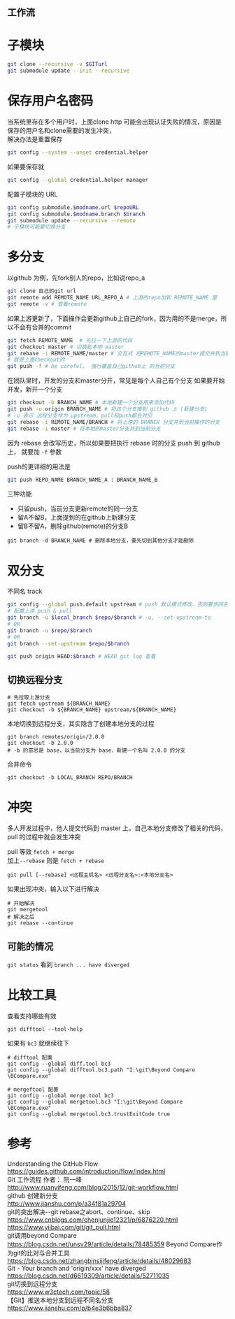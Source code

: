 工作流
---

# 子模块
```sh
git clone --recursive -v $GITurl
git submodule update --init --recursive
```

# 保存用户名密码
当系统里存在多个用户时，上面clone http 可能会出现认证失败的情况，原因是保存的用户名和clone需要的发生冲突，  
解决办法是重置保存
```sh
git config --system --unset credential.helper
```
如果要保存就
```sh
git config --global credential.helper manager
```

配置子模块的 URL
``` sh
git config submodule.$modname.url $repoURL
git config submodule.$modname.branch $branch
git submodule update --recursive --remote
# 子模块可能要切换分支
```

# 多分支
以github 为例，先fork别人的repo，比如说repo_a
```sh
git clone 自己的git url
git remote add REMOTE_NAME URL_REPO_A # 上游的repo加到 REMOTE_NAME 里
git remote -v # 查看remote
```

如果上游更新了，下面操作会更新github上自己的fork，因为用的不是merge，所以不会有合并的commit
```sh
git fetch REMOTE_NAME  # 先拉一下上游的代码
git checkout master # 切换到本地 master
git rebase -i REMOTE_NAME/master # 交互式 将REMOTE_NAME的master提交并到当前的分支, 
# 就是上面checkout的
git push -f # be careful， 强行覆盖自己github上 的当前分支
```

在团队里时，开发的分支和master分开，常见是每个人自己有个分支
如果要开始开发，新开一个分支
```sh
git checkout -b BRANCH_NAME # 本地新建一个分支用来添加代码
git push -u origin BRANCH_NAME # 将这个分支推到 github 上 (新建分支)
# -u 表示 远程分支作为 upstream，pull和push都会对应
git rebase -i REMOTE_NAME/BRANCH # 将上游的 BRANCH 分支并到当前操作的分支
git rebase -i master # 将本地的master分支并到当前分支
```
因为 rebase 会改写历史，所以如果要把执行 rebase 时的分支 push 到 github 上，
就要加 `-f` 参数

push的更详细的用法是
```sh
git push REPO_NAME BRANCH_NAME_A : BRANCH_NAME_B
```
三种功能
- 只留push，当前分支更新remote的同一分支
- 留A不留B，上面提到的在github上新建分支
- 留B不留A，删除github(remote)的分支B

```
git branch -d BRANCH_NAME # 删除本地分支，要先切到其他分支才能删除
```

# 双分支
不同名 track
```sh
git config --global push.default upstream # push 默认模式修改，否则要求同名
# 配置上游 push & pull
git branch -u $local_branch $repo/$branch # -u, --set-upstream-to
# OR
git branch -u $repo/$branch
# OR
git branch --set-upstream $repo/$branch

git push origin HEAD:$branch # HEAD git log 查看
```

## 切换远程分支

```
# 先拉取上游分支
git fetch upstream ${BRANCH_NAME}
git checkout -b ${BRANCH_NAME} upstream/${BRANCH_NAME}
```

本地切换到远程分支，其实隐含了创建本地分支的过程
```
git branch remotes/origin/2.0.0
git checkout -b 2.0.0
# -b 的意思是 base，以当前分支为 base，新建一个名叫 2.0.0 的分支
```
合并命令
```
git checkout -b LOCAL_BRANCH REPO/BRANCH
```

# 冲突
多人开发过程中，他人提交代码到 master 上，自己本地分支修改了相关的代码，pull 的过程中就会发生冲突

pull 等效 `fetch + merge`  
加上`--rebase` 则是 `fetch + rebase`
```
git pull [--rebase] <远程主机名> <远程分支名>:<本地分支名>
```

如果出现冲突，输入以下进行解决
```
# 开始解决
git mergetool
# 解决之后
git rebase --continue
```

## 可能的情况

`git status` 看到 `branch ... have diverged`

# 比较工具
查看支持哪些有效
```
git difftool --tool-help
```
如果有 `bc3` 就继续往下

``` shell
# difftool 配置
git config --global diff.tool bc3
git config --global difftool.bc3.path "I:\git\Beyond Compare \BCompare.exe"

# mergeftool 配置
git config --global merge.tool bc3
git config --global mergetool.bc3 "I:\git\Beyond Compare \BCompare.exe"
git config --global mergetool.bc3.trustExitCode true
```

# 参考
Understanding the GitHub Flow  
<https://guides.github.com/introduction/flow/index.html>  
Git 工作流程 作者： 阮一峰  
<http://www.ruanyifeng.com/blog/2015/12/git-workflow.html>  
github 创建新分支  
<http://www.jianshu.com/p/a34f81a29704>  
git的突出解决--git rebase之abort、continue、skip  
<https://www.cnblogs.com/chenjunjie12321/p/6876220.html>  
<https://www.yiibai.com/git/git_pull.html>  
git调用beyond Compare  
<https://blog.csdn.net/unsv29/article/details/78485359>
Beyond Compare作为git的比对与合并工具  
<https://blog.csdn.net/zhangbinsijifeng/article/details/48029683>  
Git - Your branch and 'origin/xxx' have diverged  
<https://blog.csdn.net/d6619309/article/details/52711035>  
git切换到远程分支  
<https://www.w3ctech.com/topic/58>  
【Git】推送本地分支到远程不同名分支  
<https://www.jianshu.com/p/b4e3b6bba837>